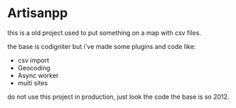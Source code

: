 Artisanpp
=========

this is a old project used to put something on a map with csv files.

the base is codigniter but i've made some plugins and code like: 
- csv import
- Geocoding
- Async worker
- multi sites

do not use this project in production, just look the code the base is so 2012.

